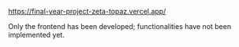 https://final-year-project-zeta-topaz.vercel.app/


Only the frontend has been developed; 
functionalities have not been implemented yet.
